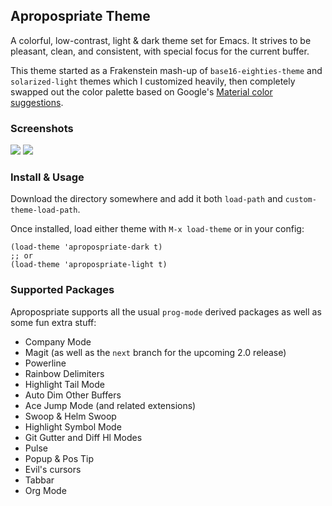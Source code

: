 ## Apropospriate Theme ##

A colorful, low-contrast, light & dark theme set for Emacs. It strives to be pleasant, clean, and consistent, with special focus for the current buffer.

This theme started as a Frakenstein mash-up of `base16-eighties-theme` and `solarized-light` themes which I customized heavily, then completely swapped out the color palette based on Google's [Material color suggestions](http://www.google.com/design/spec/style/color.html#color-color-palette).

### Screenshots ###

![](https://raw.github.com/waymondo/apropospriate-theme/master/dark.png)
![](https://raw.github.com/waymondo/apropospriate-theme/master/light.png)

### Install & Usage ###

Download the directory somewhere and add it both `load-path` and `custom-theme-load-path`.

<!-- You can always download and add it to your load path manually, but the easiest way to install is through [MELPA](http://melpa.org) via `package.el`: -->

<!-- ``` -->
<!-- M-x package-install apropospriate-theme -->
<!-- ``` -->

Once installed, load either theme with `M-x load-theme` or in your config:

``` elisp
(load-theme 'apropospriate-dark t)
;; or
(load-theme 'apropospriate-light t)
```

### Supported Packages ###

Apropospriate supports all the usual `prog-mode` derived packages as well as some fun extra stuff:

* Company Mode
* Magit (as well as the `next` branch for the upcoming 2.0 release)
* Powerline
* Rainbow Delimiters
* Highlight Tail Mode
* Auto Dim Other Buffers
* Ace Jump Mode (and related extensions)
* Swoop & Helm Swoop
* Highlight Symbol Mode
* Git Gutter and Diff Hl Modes
* Pulse
* Popup & Pos Tip
* Evil's cursors
* Tabbar
* Org Mode
